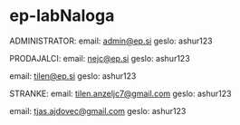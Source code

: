 # ep-labNaloga

ADMINISTRATOR:
email: admin@ep.si
geslo: ashur123


PRODAJALCI:
email: nejc@ep.si
geslo: ashur123

email: tilen@ep.si
geslo: ashur123


STRANKE:
email: tilen.anzeljc7@gmail.com
geslo: ashur123

email: tjas.ajdovec@gmail.com
geslo: ashur123